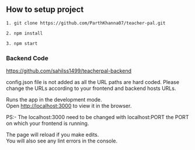 ## How to setup project
``` 
1. git clone https://github.com/ParthKhanna07/teacher-pal.git

2. npm install

3. npm start

```
### Backend Code
https://github.com/sahilss1499/teacherpal-backend

config.json file is not added as all the URL paths are hard coded.
Please change the URLs according to your frontend and backend hosts URLs.

Runs the app in the development mode.<br>
Open [http://localhost:3000](http://localhost:3000) to view it in the browser.

PS:- The localhost:3000 need to be changed with localhost:PORT the PORT on which your frontend is running.

The page will reload if you make edits.<br>
You will also see any lint errors in the console.


